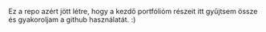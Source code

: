 Ez a repo azért jött létre, hogy a kezdő portfólióm részeit itt gyűjtsem össze és gyakoroljam a github használatát.
 :) 
